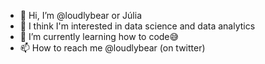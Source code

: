 - 👋 Hi, I’m @loudlybear or Júlia 
- 👀 I think I'm interested in data science and data analytics
- 🌱 I’m currently learning how to code😅
- 📫 How to reach me @loudlybear (on twitter)

<!---
loudlybear/loudlybear is a ✨ special ✨ repository because its `README.md` (this file) appears on your GitHub profile.
You can click the Preview link to take a look at your changes.
--->
